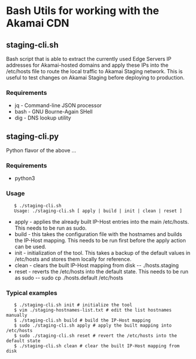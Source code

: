 # Bash Utils for working with the Akamai CDN

## staging-cli.sh
Bash script that is able to extract the currently used Edge Servers IP addresses for Akamai-hosted domains and apply these IPs into the /etc/hosts file to route the local traffic to Akamai Staging network. This is useful to test changes on Akamai Staging before deploying to production.

### Requirements
* jq - Command-line JSON processor
* bash - GNU Bourne-Again SHell
* dig - DNS lookup utility

## staging-cli.py
Python flavor of the above ...

### Requirements
* python3

### Usage

```
   $ ./staging-cli.sh
   Usage: ./staging-cli.sh [ apply | build | init | clean | reset ]
```

* apply - applies the already built IP-Host entries into the main /etc/hosts. This needs to be run as sudo.
* build - this takes the configuration file with the hostnames and builds the IP-Host mapping. This needs to be run first before the apply action can be used.
* init - initialization of the tool. This takes a backup of the default values in /etc/hosts and stores them locally for reference.
* clean - clears the built IP-Host mapping from disk -- ./hosts.staging
* reset - reverts the /etc/hosts into the default state. This needs to be run as sudo -- sudo cp ./hosts.default /etc/hosts

### Typical examples

```
   $ ./staging-cli.sh init # initialize the tool
   $ vim ./staging-hostnames-list.txt # edit the list hostnames manually
   $ ./staging-cli.sh build # build the IP-Host mapping
   $ sudo ./staging-cli.sh apply # apply the built mapping into /etc/hosts
   $ sudo ./staging-cli.sh reset # revert the /etc/hosts into the default state
   $ ./staging-cli.sh clean # clear the built IP-Host mapping from disk
```


